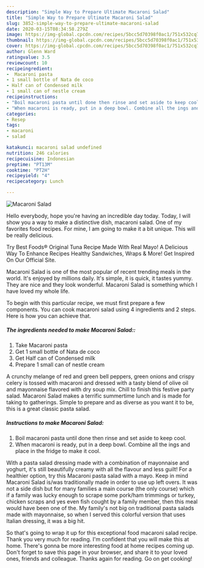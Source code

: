 ```yaml
---
description: "Simple Way to Prepare Ultimate Macaroni Salad"
title: "Simple Way to Prepare Ultimate Macaroni Salad"
slug: 3852-simple-way-to-prepare-ultimate-macaroni-salad
date: 2020-03-15T08:34:58.279Z
image: https://img-global.cpcdn.com/recipes/5bcc5d70398f0ac1/751x532cq70/macaroni-salad-recipe-main-photo.jpg
thumbnail: https://img-global.cpcdn.com/recipes/5bcc5d70398f0ac1/751x532cq70/macaroni-salad-recipe-main-photo.jpg
cover: https://img-global.cpcdn.com/recipes/5bcc5d70398f0ac1/751x532cq70/macaroni-salad-recipe-main-photo.jpg
author: Glenn Ward
ratingvalue: 3.5
reviewcount: 10
recipeingredient:
-  Macaroni pasta
- 1 small bottle of Nata de coco
- Half can of Condensed milk
- 1 small can of nestle cream
recipeinstructions:
- "Boil macaroni pasta until done then rinse and set aside to keep cool."
- "When macaroni is ready, put in a deep bowl. Combine all the ings and place in the fridge to make it cool."
categories:
- Resep
tags:
- macaroni
- salad

katakunci: macaroni salad undefined
nutrition: 246 calories
recipecuisine: Indonesian
preptime: "PT13M"
cooktime: "PT2H"
recipeyield: "4"
recipecategory: Lunch

---
```



![Macaroni Salad](https://img-global.cpcdn.com/recipes/5bcc5d70398f0ac1/751x532cq70/macaroni-salad-recipe-main-photo.jpg)

Hello everybody, hope you're having an incredible day today. Today, I will show you a way to make a distinctive dish, macaroni salad. One of my favorites food recipes. For mine, I am going to make it a bit unique. This will be really delicious.

Try Best Foods® Original Tuna Recipe Made With Real Mayo! A Delicious Way To Enhance Recipes Healthy Sandwiches, Wraps &amp; More! Get Inspired On Our Official Site.

Macaroni Salad is one of the most popular of recent trending meals in the world. It's enjoyed by millions daily. It's simple, it is quick, it tastes yummy. They are nice and they look wonderful. Macaroni Salad is something which I have loved my whole life.


To begin with this particular recipe, we must first prepare a few components. You can cook macaroni salad using 4 ingredients and 2 steps. Here is how you can achieve that.

##### The ingredients needed to make Macaroni Salad::

1. Take  Macaroni pasta
1. Get 1 small bottle of Nata de coco
1. Get Half can of Condensed milk
1. Prepare 1 small can of nestle cream


A crunchy melange of red and green bell peppers, green onions and crispy celery is tossed with macaroni and dressed with a tasty blend of olive oil and mayonnaise flavored with dry soup mix. Chill to finish this festive party salad. Macaroni Salad makes a terrific summertime lunch and is made for taking to gatherings. Simple to prepare and as diverse as you want it to be, this is a great classic pasta salad. 

##### Instructions to make Macaroni Salad:

1. Boil macaroni pasta until done then rinse and set aside to keep cool.
1. When macaroni is ready, put in a deep bowl. Combine all the ings and place in the fridge to make it cool.


With a pasta salad dressing made with a combination of mayonnaise and yoghurt, it&#39;s still beautifully creamy with all the flavour and less guilt! For a healthier option, try this Macaroni pasta salad with a mayo. Keep in mind Macaroni Salad is/was traditionally made in order to use up left overs. It was not a side dish but for many families a main course (the only course) which if a family was lucky enough to scrape some pork/ham trimmings or turkey, chicken scraps and yes even fish cought by a family member, then this meal would have been one of the. My family&#39;s not big on traditional pasta salads made with mayonnaise, so when I served this colorful version that uses Italian dressing, it was a big hit. 

So that's going to wrap it up for this exceptional food macaroni salad recipe. Thank you very much for reading. I'm confident that you will make this at home. There's gonna be more interesting food at home recipes coming up. Don't forget to save this page in your browser, and share it to your loved ones, friends and colleague. Thanks again for reading. Go on get cooking!
